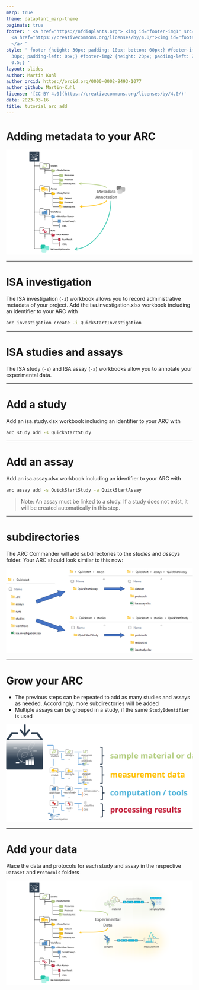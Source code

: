 ```yaml
---
marp: true
theme: dataplant_marp-theme
paginate: true
footer: ' <a href="https://nfdi4plants.org"> <img id="footer-img1" src="../../../img/_logos/DataPLANT/DataPLANT_logo_square_bg_transparent.svg"></a>
  <a href="https://creativecommons.org/licenses/by/4.0/"><img id="footer-img2" src="../../../img/_logos/CreativeCommons/by.svg">
  </a> '
style: ' footer {height: 30px; padding: 10px; bottom: 00px;} #footer-img1 {height:
  30px; padding-left: 0px;} #footer-img2 {height: 20px; padding-left: 20px; opacity:
  0.5;} '
layout: slides
author: Martin Kuhl
author_orcid: https://orcid.org/0000-0002-8493-1077
author_github: Martin-Kuhl
license: '[CC-BY 4.0](https://creativecommons.org/licenses/by/4.0/)'
date: 2023-03-16
title: tutorial_arc_add
---
```


# Adding metadata to your ARC

![bg right:50% w:800](./../../../img/ARC_fillWithData_seq6.png)

<!-- Source to slide(s) -->
<!-- ../../bricks/tutorial_arc_add-Adding_metadata_to_your_ARC.md -->


---

# ISA investigation

The ISA investigation (`-i`) workbook allows you to record administrative metadata of your project. Add the isa.investigation.xlsx workbook including an identifier to your ARC with

```bash
arc investigation create -i QuickStartInvestigation
```

<!-- Source to slide(s) -->
<!-- ../../bricks/tutorial_arc_add-ISA_investigation.md -->


---

# ISA studies and assays

The ISA study (`-s`) and ISA assay (`-a`) workbooks allow you to annotate your experimental data.

<!-- Source to slide(s) -->
<!-- ../../bricks/tutorial_arc_add-ISA_studies_and_assays.md -->


---

# Add a study

Add an isa.study.xlsx workbook including an identifier to your ARC with

```bash
arc study add -s QuickStartStudy
```

<!-- Source to slide(s) -->
<!-- ../../bricks/tutorial_arc_add-Add_a_study.md -->


---

# Add an assay

Add an isa.assay.xlsx workbook including an identifier to your ARC with

```bash
arc assay add -s QuickStartStudy -a QuickStartAssay
```

> Note: An assay must be linked to a study. If a study does not exist, it will be created automatically in this step.

<!-- Source to slide(s) -->
<!-- ../../bricks/tutorial_arc_add-Add_an_assay.md -->


---

# subdirectories

The ARC Commander will add subdirectories to the *studies* and *assays* folder. Your ARC should look similar to this now: 

![w:800](./../../../img/arc_studies_assays.jpg)

<!-- Source to slide(s) -->
<!-- ../../bricks/tutorial_arc_add-subdirectories.md -->


---

# Grow your ARC

- The previous steps can be repeated to add as many studies and assays as needed. Accordingly, more subdirectories will be added
- Multiple assays can be grouped in a study, if the same `StudyIdentifier` is used

![bg right:50% w:640](./../../../img/ARC_realLifeLoading.svg)

<!-- Source to slide(s) -->
<!-- ../../bricks/tutorial_arc_add-Grow_your_ARC.md -->


---

# Add your data

Place the data and protocols for each study and assay in the respective `Dataset` and `Protocols` folders

![bg right:50% width:850](./../../../img/ARC_fillWithData_seq3.png)

<!-- Source to slide(s) -->
<!-- ../../bricks/tutorial_arc_add-Add_your_data.md -->
